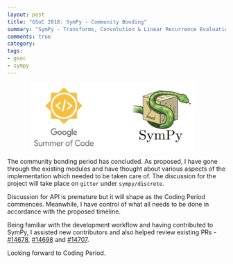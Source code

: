 ```yaml
---
layout: post
title: "GSoC 2018: SymPy - Community Bonding"
summary: "SymPy - Transforms, Convolution & Linear Recurrence Evaluation"
comments: true
category:
tags:
- gsoc
- sympy
---
```


<img src="/files/gsoc-sympy.png" style="width:75%; height:75%; float:left; margin-left:55px;" />
<br clear="all" />

The community bonding period has concluded. As proposed, I have gone through the existing modules and have thought about various aspects of the implementation which needed to be taken care of. The discussion for the project will take place on `gitter` under `sympy/discrete`.

Discussion for API is premature but it will shape as the Coding Period commences. Meanwhile, I have control of what all needs to be done in accordance with the proposed timeline.

Being familiar with the development workflow and having contributed to SymPy, I assisted new contributors and also helped review existing PRs - [#14678](https://github.com/sympy/sympy/pull/14679), [#14698](https://github.com/sympy/sympy/pull/14698) and [#14707](https://github.com/sympy/sympy/pull/14707).

Looking forward to Coding Period.